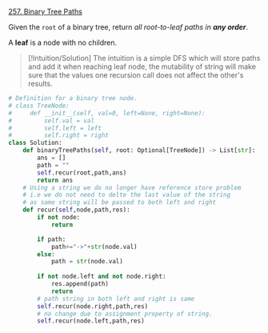 [257. Binary Tree Paths](https://leetcode.com/problems/binary-tree-paths/)

Given the `root` of a binary tree, return _all root-to-leaf paths in **any order**_.

A **leaf** is a node with no children.


>[!Intuition/Solution]
>The intuition is a simple DFS which will store paths and add it when reaching leaf node, the mutability of string will make sure that the values one recursion call does not affect the other's results.

```python
# Definition for a binary tree node.
# class TreeNode:
#     def __init__(self, val=0, left=None, right=None):
#         self.val = val
#         self.left = left
#         self.right = right
class Solution:
    def binaryTreePaths(self, root: Optional[TreeNode]) -> List[str]:
        ans = []
        path = ""
        self.recur(root,path,ans)
        return ans
	# Using a string we do no longer have reference store problem
	# i.e we do not need to delte the last value of the string
	# as same string will be passed to both left and right
    def recur(self,node,path,res):
        if not node:
            return 

        if path:
            path+="->"+str(node.val)
        else:
            path = str(node.val)
        
        if not node.left and not node.right:
            res.append(path)
            return
	    # path string in both left and right is same
        self.recur(node.right,path,res)
        # no change due to assignment property of string.
        self.recur(node.left,path,res)


```